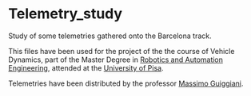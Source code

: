 # Telemetry_study
Study of some telemetries gathered onto the Barcelona track.

This files have been used for the project of the the course of Vehicle Dynamics, 
part of the Master Degree in [Robotics and Automation Engineering](http://www.aut.ing.unipi.it/),
attended at the [University of Pisa](https://www.unipi.it/).

Telemetries have been distributed by the professor 
[Massimo Guiggiani](http://www.dimnp.unipi.it/guiggiani-m/index.html).